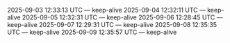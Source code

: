 2025-09-03 12:33:13 UTC — keep-alive
2025-09-04 12:32:11 UTC — keep-alive
2025-09-05 12:32:31 UTC — keep-alive
2025-09-06 12:28:45 UTC — keep-alive
2025-09-07 12:29:31 UTC — keep-alive
2025-09-08 12:35:35 UTC — keep-alive
2025-09-09 12:35:57 UTC — keep-alive
